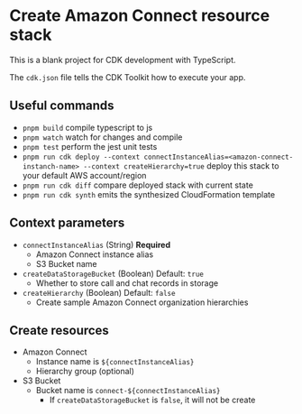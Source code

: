 # Create Amazon Connect resource stack

This is a blank project for CDK development with TypeScript.

The `cdk.json` file tells the CDK Toolkit how to execute your app.

## Useful commands

* `pnpm build`   compile typescript to js
* `pnpm watch`   watch for changes and compile
* `pnpm test`    perform the jest unit tests
* `pnpm run cdk deploy --context connectInstanceAlias=<amazon-connect-instanch-name> --context createHierarchy=true`  deploy this stack to your default AWS account/region
* `pnpm run cdk diff`    compare deployed stack with current state
* `pnpm run cdk synth`   emits the synthesized CloudFormation template

## Context parameters

- `connectInstanceAlias` (String) **Required**
  - Amazon Connect instance alias
  - S3 Bucket name
- `createDataStorageBucket` (Boolean) Default: `true`
  - Whether to store call and chat records in storage
- `createHierarchy` (Boolean) Default: `false`
  - Create sample Amazon Connect organization hierarchies

## Create resources

- Amazon Connect
  - Instance name is `${connectInstanceAlias}`
  - Hierarchy group  (optional)
- S3 Bucket
  - Bucket name is `connect-${connectInstanceAlias}`
    - If `createDataStorageBucket` is `false`, it will not be create
